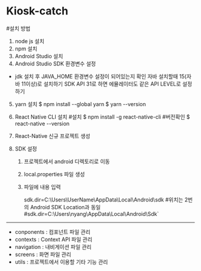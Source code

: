 # Kiosk-catch

#설치 방법

1. node js 설치
2. npm 설치
3. Android Studio 설치
4. Android Studio SDK 환경변수 설정
- jdk 설치 후 JAVA_HOME 환경변수 설정이 되어있는지 확인
자바 설치할때 15(자바 11이상)로 설치하기
SDK API 31로 하면 에뮬레이터도 같은 API LEVEL로 설정하기
5. yarn 설치
    $ npm install --global yarn
    $ yarn --version
6. React Native CLI 설치
    #설치
    $ npm install -g react-native-cli
    #버전확인
    $ react-native --version
    
7. React-Native 신규 프로젝트 생성

8. SDK 설정
    1) 프로젝트에서 android 디렉토리로 이동
    2) local.properties 파일 생성
    3) 파일에 내용 입력

        sdk.dir=C\:\\Users\\UserName\\AppData\\Local\\Android\\sdk
        #위치는 2번의 Android SDK Location과 동일
        #sdk.dir=C\:\\Users\\nyang\\AppData\\Local\\Android\\Sdk`


---

* conponents : 컴포넌트 파일 관리
* contexts : Context API 파일 관리
* navigation : 내비게이션 파일 관리
* screens : 화면 파일 관리
* utils : 프로젝트에서 이용할 기타 기능 관리

